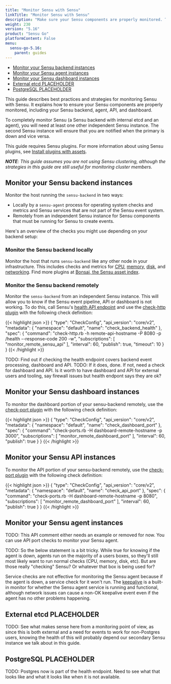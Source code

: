 ```yaml
---
title: "Monitor Sensu with Sensu"
linkTitle: "Monitor Sensu with Sensu"
description: "Make sure your Sensu components are properly monitored. This guide describes best practices and strategies for monitoring Sensu."
weight: 230
version: "5.16"
product: "Sensu Go"
platformContent: False
menu: 
  sensu-go-5.16:
    parent: guides
---
```


- [Monitor your Sensu backend instances](#monitor-your-sensu-backend-instances)
- [Monitor your Sensu agent instances](#monitor-your-sensu-agent-instances)
- [Monitor your Sensu dashboard instances](#monitor-your-sensu-dashboard-instances)
- [External etcd PLACEHOLDER](#external-etcd-placeholder)
- [PostgreSQL PLACEHOLDER](#postgresql-placeholder)

This guide describes best practices and strategies for monitoring Sensu with Sensu.
It explains how to ensure your Sensu components are properly monitored, including your Sensu backend, agent, API, and dashboard.

To completely monitor Sensu (a Sensu backend with internal etcd and an agent), you will need at least one other independent Sensu instance.
The second Sensu instance will ensure that you are notified when the primary is down and vice versa.

This guide requires Sensu plugins.
For more information about using Sensu plugins, see [Install plugins with assets][10].

_**NOTE**: This guide assumes you are not using Sensu clustering, although the strategies in this guide are still useful for monitoring cluster members._

## Monitor your Sensu backend instances

Monitor the host running the `sensu-backend` in two ways:

* Locally by a `sensu-agent` process for operating system checks and metrics and Sensu services that are not part of the Sensu event system.
* Remotely from an independent Sensu instance for Sensu components that must be running for Sensu to create events.

Here's an overview of the checks you might use depending on your backend setup:

### Monitor the Sensu backend locally

Monitor the host that runs `sensu-backend` like any other node in your infrastructure.
This includes checks and metrics for [CPU][1], [memory][2], [disk][3], and [networking][4].
Find more plugins at [Bonsai, the Sensu asset index][5].

### Monitor the Sensu backend remotely

Monitor the `sensu-backend` from an independent Sensu instance. This will allow you to know if the Sensu event pipeline, API or dashboard is not working.
To do this, call Sensu's [health API endpoint][6] and use the [check-http plugin][7] with the following check definition:

{{< highlight json >}}
{
  "type": "CheckConfig",
  "api_version": "core/v2",
  "metadata": {
    "namespace": "default",
    "name": "check_backend_health"
  },
  "spec": {
    "command": "check-http.rb -h remote-api-hostname -P 8080 -p /health --response-code 200 -w",
    "subscriptions": [
      "monitor_remote_sensu_api"
    ],
    "interval": 60,
    "publish": true,
    "timeout": 10
  }
}
{{< /highlight >}}

TODO: Find out if checking the health endpoint covers backend event processing, dashboard and API.
TODO: If it does, done. If not, need a check for dashboard and API. Is it worth to have dashboard and API for external users and tooling, say firewall issues but health endpont says they are ok?

## Monitor your Sensu dashboard instances

To monitor the dashboard portion of your sensu-backend remotely, use the [check-port plugin][8] with the following check definition:

{{< highlight json >}}
{
  "type": "CheckConfig",
  "api_version": "core/v2",
  "metadata": {
    "namespace": "default",
    "name": "check_dashboard_port"
  },
  "spec": {
    "command": "check-ports.rb -H dashboard-remote-hostname -p 3000",
    "subscriptions": [
      "monitor_remote_dashboard_port"
    ],
    "interval": 60,
    "publish": true
  }
}
{{< /highlight >}}

## Monitor your Sensu API instances

To monitor the API portion of your sensu-backend remotely, use the [check-port plugin][8] with the following check definition:


{{< highlight json >}}
{
  "type": "CheckConfig",
  "api_version": "core/v2",
  "metadata": {
    "namespace": "default",
    "name": "check_api_port"
  },
  "spec": {
    "command": "check-ports.rb -H dashboard-remote-hostname -p 8080",
    "subscriptions": [
      "monitor_remote_dashboard_port"
    ],
    "interval": 60,
    "publish": true
  }
}
{{< /highlight >}}

## Monitor your Sensu agent instances

TODO: This API comment either needs an example or removed for now.
You can use API port checks to monitor your Sensu agent.

TODO: So the below statement is a bit tricky. While true for knowing if the agent is down, agents run on the majority of a users boxes, so they'll still most likely want to run normal checks (CPU, memory, disk, etc). But are those really "checking" Sensu? Or whatever that box is being used for?

Service checks are not effective for monitoring the Sensu agent because if the agent is down, a service check for it won't run.
The [keepalive][11] is a built-in monitor for whether the Sensu agent service is running and functional, although network issues can cause a non-OK keepalive event even if the agent has no other problems happening.

## External etcd PLACEHOLDER

TODO: See what makes sense here from a monitoring point of view, as since this is both external and a need for events to work for non-Postgres users, knowing the health of this will probably depend our secondary Sensu instance we talk about in this guide.

## PostgreSQL PLACEHOLDER

TODO: Postgres now is part of the health endpoint. Need to see what that looks like and what it looks like when it is not available. 

[1]: https://bonsai.sensu.io/assets/sensu-plugins/sensu-plugins-cpu-checks
[2]: https://bonsai.sensu.io/assets/sensu-plugins/sensu-plugins-memory-checks
[3]: https://bonsai.sensu.io/assets/sensu-plugins/sensu-plugins-disk-checks
[4]: https://bonsai.sensu.io/assets/sensu-plugins/sensu-plugins-network-checks
[5]: https://bonsai.sensu.io/
[6]: ../../api/health/
[7]: https://github.com/sensu-plugins/sensu-plugins-http/blob/master/bin/check-http.rb
[8]: https://github.com/sensu-plugins/sensu-plugins-network-checks/blob/master/bin/check-ports.rb
[9]: https://github.com/sensu-plugins/sensu-plugins-process-checks/blob/master/bin/check-process.rb
[10]: ../../guides/install-check-executables-with-assets/
[11]: ../../reference/agent/#keepalive-monitoring
